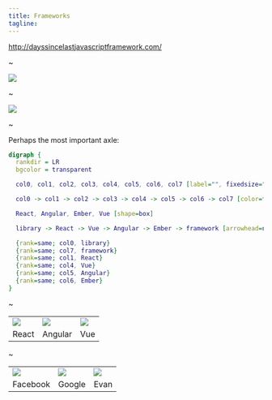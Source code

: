 ```yaml
---
title: Frameworks
tagline:
---
```


http://dayssincelastjavascriptframework.com/

~

![](resources/herd.jpg)

~

![](resources/hype.png)

~

Perhaps the most important axle:

```dot
digraph {
  rankdir = LR
  bgcolor = transparent

  col0, col1, col2, col3, col4, col5, col6, col7 [label="", fixedsize="false", width=0, height=0, shape=none]

  col0 -> col1 -> col2 -> col3 -> col4 -> col5 -> col6 -> col7 [color=transparent]

  React, Angular, Ember, Vue [shape=box]

  library -> React -> Vue -> Angular -> Ember -> framework [arrowhead=none]

  {rank=same; col0, library}
  {rank=same; col7, framework}
  {rank=same; col1, React}
  {rank=same; col4, Vue}
  {rank=same; col5, Angular}
  {rank=same; col6, Ember}
}
```

~

<table class="comparison">
  <tr>
    <td><img src="resources/react.svg"></td>
    <td><img src="resources/ng2.svg"></td>
    <td><img src="resources/vue.png"></td>
  </tr>
  <tr>
    <td>React</td>
    <td>Angular</td>
    <td>Vue</td>
  </tr>
</table>

~

<table class="comparison">
  <tr>
    <td><img src="resources/react.svg"></td>
    <td><img src="resources/ng2.svg"></td>
    <td><img src="resources/vue.png"></td>
  </tr>
  <tr>
    <td>Facebook</td>
    <td>Google</td>
    <td>Evan</td>
  </tr>
</table>
